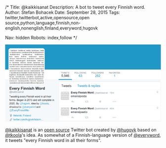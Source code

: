 /*
Title: @kaikkisanat
Description: A bot to tweet every Finnish word.
Author: Stefan Bohacek
Date: September 28, 2015
Tags: twitter,twitterbot,active,opensource,open source,python,language,finnish,non-english,nonenglish,finland,everyword,hugovk

Nav: hidden
Robots: index,follow
*/

[![](/content/bots/twitterbots/images/kaikkisanat.png)](https://twitter.com/kaikkisanat)

[@kaikkisanat](https://twitter.com/kaikkisanat) is an [open source](https://github.com/hugovk/everyfinnishword) Twitter bot created by [@hugovk](https://twitter.com/hugovk) based on [@tkoola](https://twitter.com/tkoola)'s idea. As somewhat of a Finnish-language version of [@everyword](/bots/twitterbots/everyword), it tweets "every Finnish word in all their forms".
